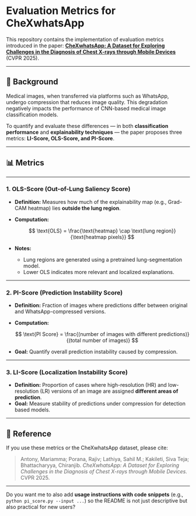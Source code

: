# Evaluation Metrics for CheXwhatsApp

This repository contains the implementation of evaluation metrics introduced in the paper:
**[CheXwhatsApp: A Dataset for Exploring Challenges in the Diagnosis of Chest X-rays through Mobile Devices](https://cvpr.thecvf.com/virtual/2025/poster/32580)** (CVPR 2025).

---

## 📖 Background

Medical images, when transferred via platforms such as WhatsApp, undergo compression that reduces image quality. This degradation negatively impacts the performance of CNN-based medical image classification models.

To quantify and evaluate these differences — in both **classification performance** and **explainability techniques** — the paper proposes three metrics: **LI-Score, OLS-Score, and PI-Score**.

---

## 📊 Metrics


---

### 1. **OLS-Score (Out-of-Lung Saliency Score)**

* **Definition:** Measures how much of the explainability map (e.g., Grad-CAM heatmap) lies **outside the lung region**.
* **Computation:**

  $$
  \text{OLS} = \frac{\text{heatmap} \cap \text{lung region}}{\text{heatmap pixels}}
  $$
* **Notes:**

  * Lung regions are generated using a pretrained lung-segmentation model.
  * Lower OLS indicates more relevant and localized explanations.

---

### 2. **PI-Score (Prediction Instability Score)**

* **Definition:** Fraction of images where predictions differ between original and WhatsApp-compressed versions.
* **Computation:**

  $$ \text{PI Score} = \frac{(number of images with different predictions)}{(total number of images)} $$

* **Goal:** Quantify overall prediction instability caused by compression.

---
### 3. **LI-Score (Localization Instability Score)**

* **Definition:** Proportion of cases where high-resolution (HR) and low-resolution (LR) versions of an image are assigned **different areas of prediction**.
* **Goal:** Measure stability of predictions under compression for detection based models.
---

## 🔗 Reference

If you use these metrics or the CheXwhatsApp dataset, please cite:

> Antony, Mariamma; Porana, Rajiv; Lathiya, Sahil M.; Kakileti, Siva Teja; Bhattacharyya, Chiranjib.
> *CheXwhatsApp: A Dataset for Exploring Challenges in the Diagnosis of Chest X-rays through Mobile Devices.*
> CVPR 2025.

---

Do you want me to also add **usage instructions with code snippets** (e.g., `python pi_score.py --input ...`) so the README is not just descriptive but also practical for new users?
